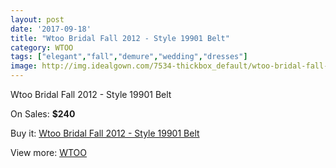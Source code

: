 ```yaml
---
layout: post
date: '2017-09-18'
title: "Wtoo Bridal Fall 2012 - Style 19901 Belt"
category: WTOO
tags: ["elegant","fall","demure","wedding","dresses"]
image: http://img.idealgown.com/7534-thickbox_default/wtoo-bridal-fall-2012-style-19901-belt.jpg
---
```

Wtoo Bridal Fall 2012 - Style 19901 Belt

On Sales: **$240**
<a href="https://www.idealgown.com/en/wtoo/3189-wtoo-bridal-fall-2012-style-19901-belt.html"><amp-img layout="responsive" width="600" height="600" src="//img.idealgown.com/7534-thickbox_default/wtoo-bridal-fall-2012-style-19901-belt.jpg" alt="Wtoo Bridal Fall 2012 - Style 19901 Belt 0" /></a>

Buy it: [Wtoo Bridal Fall 2012 - Style 19901 Belt](https://www.idealgown.com/en/wtoo/3189-wtoo-bridal-fall-2012-style-19901-belt.html "Wtoo Bridal Fall 2012 - Style 19901 Belt")

View more: [WTOO](https://www.idealgown.com/en/39-wtoo "WTOO")